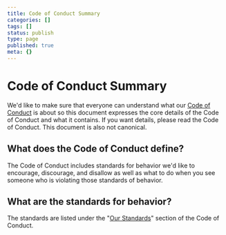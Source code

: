 ```yaml
---
title: Code of Conduct Summary
categories: []
tags: []
status: publish
type: page
published: true
meta: {}
---
```


# Code of Conduct Summary
We'd like to make sure that everyone can understand what our [Code of Conduct](http://postfurry.net/postfurry-worlds-code-of-conduct-v2) is about so this document expresses the core details of the Code of Conduct and what it contains. If you want details, please read the Code of Conduct. This document is also not canonical.

## What does the Code of Conduct define?
The Code of Conduct includes standards for behavior we'd like to encourage, discourage, and disallow as well as what to do when you see someone who is violating those standards of behavior.

## What are the standards for behavior?
The standards are listed under the "[Our Standards](http://postfurry.net/postfurry-worlds-code-of-conduct-v2#our-standards)" section of the Code of Conduct.
